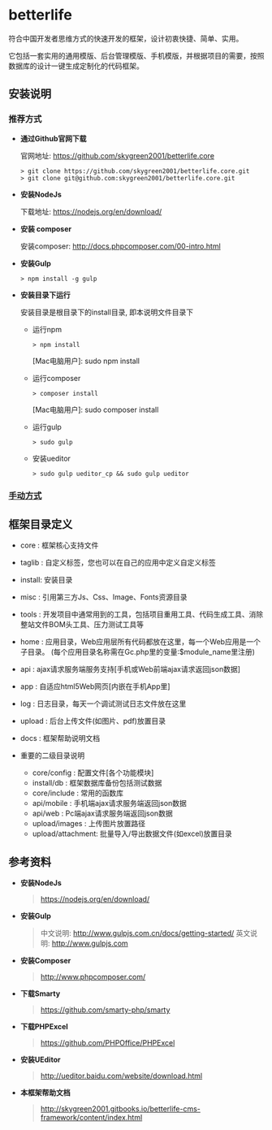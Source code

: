 # betterlife

符合中国开发者思维方式的快速开发的框架，设计初衷快捷、简单、实用。

它包括一套实用的通用模版、后台管理模版、手机模版，并根据项目的需要，按照数据库的设计一键生成定制化的代码框架。

## 安装说明

### 推荐方式

* **通过Github官网下载**

    官网地址: https://github.com/skygreen2001/betterlife.core

    ```
    > git clone https://github.com/skygreen2001/betterlife.core.git
    > git clone git@github.com:skygreen2001/betterlife.core.git
    ```
* **安装NodeJs**

  下载地址: https://nodejs.org/en/download/

* **安装 composer**

  安装composer: http://docs.phpcomposer.com/00-intro.html

* **安装Gulp**

  ```
  > npm install -g gulp
  ```

* **安装目录下运行**

  安装目录是根目录下的install目录, 即本说明文件目录下

  - 运行npm

    ```
    > npm install
    ```
    [Mac电脑用户]: sudo npm install

  - 运行composer

    ```
    > composer install
    ```
    [Mac电脑用户]: sudo composer install

  - 运行gulp

    ```
    > sudo gulp
    ```

  - 安装ueditor

    ```
    > sudo gulp ueditor_cp && sudo gulp ueditor
    ```

### [手动方式](install/README.md)

## 框架目录定义
  - core   : 框架核心支持文件
  - taglib : 自定义标签，您也可以在自己的应用中定义自定义标签
  - install: 安装目录
  - misc   : 引用第三方Js、Css、Image、Fonts资源目录
  - tools  : 开发项目中通常用到的工具，包括项目重用工具、代码生成工具、消除整站文件BOM头工具、压力测试工具等
  - home   : 应用目录，Web应用层所有代码都放在这里，每一个Web应用是一个子目录。
             (每个应用目录名称需在Gc.php里的变量:$module_name里注册)
  - api    : ajax请求服务端服务支持[手机或Web前端ajax请求返回json数据]
  - app    : 自适应html5Web网页[内嵌在手机App里]
  - log    : 日志目录，每天一个调试测试日志文件放在这里
  - upload : 后台上传文件(如图片、pdf)放置目录    
  - docs   : 框架帮助说明文档

  - 重要的二级目录说明
    - core/config      : 配置文件[各个功能模块]
    - install/db       : 框架数据库备份包括测试数据
    - core/include     : 常用的函数库
    - api/mobile       : 手机端ajax请求服务端返回json数据
    - api/web          : Pc端ajax请求服务端返回json数据
    - upload/images    : 上传图片放置路径
    - upload/attachment: 批量导入/导出数据文件(如excel)放置目录

## 参考资料

* **安装NodeJs**
  > https://nodejs.org/en/download/
* **安装Gulp**
  > 中文说明: http://www.gulpjs.com.cn/docs/getting-started/
  > 英文说明: http://www.gulpjs.com
* **安装Composer**
  > http://www.phpcomposer.com/
* **下载Smarty**
  > https://github.com/smarty-php/smarty
* **下载PHPExcel**
  > https://github.com/PHPOffice/PHPExcel
* **安装UEditor**
  > http://ueditor.baidu.com/website/download.html
* **本框架帮助文档**
  > http://skygreen2001.gitbooks.io/betterlife-cms-framework/content/index.html
